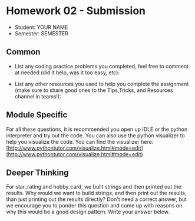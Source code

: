 # Homework 02 - Submission


* Student: YOUR NAME
* Semester: SEMESTER

## Common

* List any coding practice problems you completed, feel free to comment at needed (did it help, was it too easy, etc):

* List any other resources you used to help you complete the assignment (make sure to share good ones to the Tips,Tricks, and Resources channel in teams!):
  

## Module Specific
For all these questions, it is recommended you open up IDLE or the python interpreter and try out the code.  You can also use the python visualizer to help you visualize the code.  You can find the visualizer here: [http://www.pythontutor.com/visualize.html#mode=edit](http://www.pythontutor.com/visualize.html#mode=edit)




## Deeper Thinking

 For star_rating and hobby_card, we built strings and then printed out the results. Why would we want to build strings, and then print out the results, than just printing out the results directly? Don't need a correct answer, but we encourage you to ponder this question and come up with reasons on why this would be a good design pattern.  Write your answer below. 
